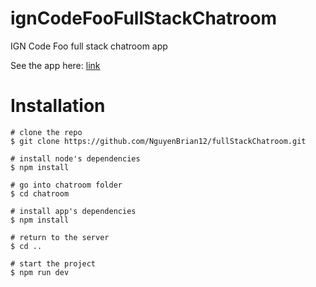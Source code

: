 # ignCodeFooFullStackChatroom
IGN Code Foo full stack chatroom app

See the app here: [link](https://ignchat.herokuapp.com/)

# Installation

	# clone the repo
	$ git clone https://github.com/NguyenBrian12/fullStackChatroom.git

	# install node's dependencies 
	$ npm install

	# go into chatroom folder
	$ cd chatroom

	# install app's dependencies
	$ npm install
	
	# return to the server
	$ cd ..

	# start the project
	$ npm run dev
	
	



